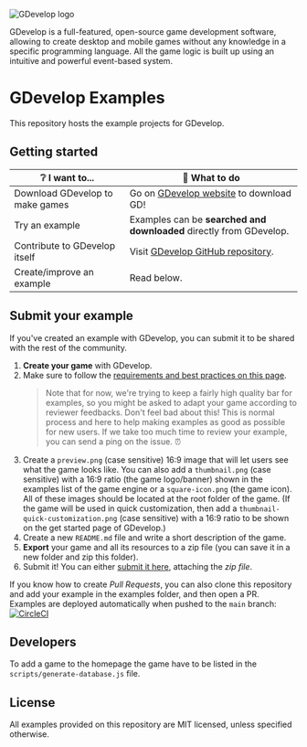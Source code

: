 ![GDevelop logo](https://raw.githubusercontent.com/4ian/GDevelop/master/Core/docs/images/gdlogo.png 'GDevelop logo')

GDevelop is a full-featured, open-source game development software, allowing to create desktop and mobile games without any knowledge in a specific programming language. All the game logic is built up using an intuitive and powerful event-based system.

# GDevelop Examples

This repository hosts the example projects for GDevelop.

## Getting started

| ❔ I want to...                 | 🚀 What to do                                                         |
| ------------------------------- | --------------------------------------------------------------------- |
| Download GDevelop to make games | Go on [GDevelop website](https://gdevelop-app.com) to download GD!    |
| Try an example                  | Examples can be **searched and downloaded** directly from GDevelop.   |
| Contribute to GDevelop itself   | Visit [GDevelop GitHub repository](https://github.com/4ian/GDevelop). |
| Create/improve an example       | Read below.                                                           |

## Submit your example

If you've created an example with GDevelop, you can submit it to be shared with the rest of the community.

1. **Create your game** with GDevelop.
2. Make sure to follow the [requirements and best practices on this page](http://wiki.compilgames.net/doku.php/gdevelop5/community/guide-for-submitting-an-example).
   > Note that for now, we're trying to keep a fairly high quality bar for examples, so you might be asked to adapt your game according to reviewer feedbacks.
   > Don't feel bad about this! This is normal process and here to help making examples as good as possible for new users.
   > If we take too much time to review your example, you can send a ping on the issue. ⏰
3. Create a `preview.png` (case sensitive) 16:9 image that will let users see what the game looks like. You can also add a `thumbnail.png` (case sensitive) with a 16:9 ratio (the game logo/banner) shown in the examples list of the game engine or a `square-icon.png` (the game icon). All of these images should be located at the root folder of the game. (If the game will be used in quick customization, then add a `thumbnail-quick-customization.png` (case sensitive) with a 16:9 ratio to be shown on the get started page of GDevelop.)
4. Create a new `README.md` file and write a short description of the game.
5. **Export** your game and all its resources to a zip file (you can save it in a new folder and zip this folder).
6. Submit it! You can either [submit it here](https://github.com/GDevelopApp/GDevelop-examples/issues/new/choose), attaching the _zip file_.

If you know how to create _Pull Requests_, you can also clone this repository and add your example in the examples folder, and then open a PR. Examples are deployed automatically when pushed to the `main` branch: [![CircleCI](https://circleci.com/gh/GDevelopApp/GDevelop-examples/tree/main.svg?style=svg)](https://circleci.com/gh/GDevelopApp/GDevelop-examples/tree/main)

## Developers

To add a game to the homepage the game have to be listed in the `scripts/generate-database.js` file.

## License

All examples provided on this repository are MIT licensed, unless specified otherwise.
